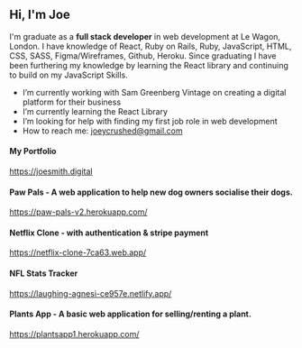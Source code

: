 ## Hi, I'm Joe

I'm graduate as a **full stack developer** in web development at Le Wagon, London. I have knowledge of React, Ruby on Rails, Ruby, JavaScript, HTML, CSS, SASS, Figma/Wireframes, Github, Heroku. Since graduating I have been furthering my knowledge by learning the React library and continuing to build on my JavaScript Skills.

- I’m currently working with Sam Greenberg Vintage on creating a digital platform for their business
- I’m currently learning the React Library
- I’m looking for help with finding my first job role in web development
- How to reach me: joeycrushed@gmail.com

#### My Portfolio
https://joesmith.digital

#### Paw Pals - A web application to help new dog owners socialise their dogs.
https://paw-pals-v2.herokuapp.com/

#### Netflix Clone - with authentication & stripe payment
https://netflix-clone-7ca63.web.app/

#### NFL Stats Tracker
https://laughing-agnesi-ce957e.netlify.app/

#### Plants App - A basic web application for selling/renting a plant.
https://plantsapp1.herokuapp.com/
